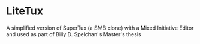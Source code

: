 # LiteTux
A simplified version of SuperTux (a SMB clone) with a Mixed Initiative Editor and used as part of Billy D. Spelchan's Master's thesis
